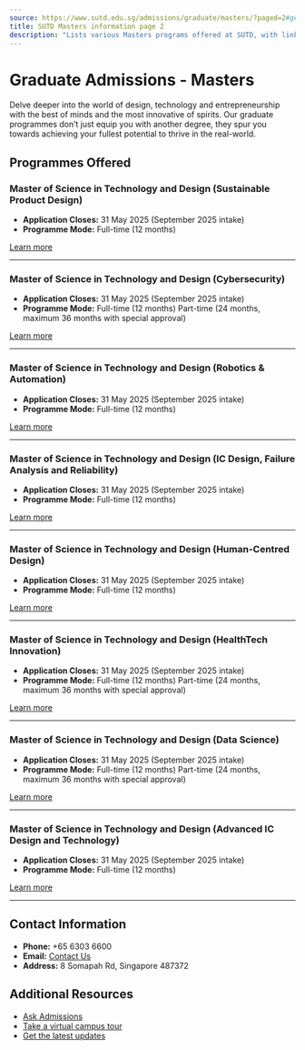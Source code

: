```yaml
---
source: https://www.sutd.edu.sg/admissions/graduate/masters/?paged=2#general-listing
title: SUTD Masters information page 2
description: "Lists various Masters programs offered at SUTD, with links to application details. (Page 2)"
---
```


# Graduate Admissions - Masters

Delve deeper into the world of design, technology and entrepreneurship with the best of minds and the most innovative of spirits. Our graduate programmes don’t just equip you with another degree, they spur you towards achieving your fullest potential to thrive in the real-world.

## Programmes Offered

### Master of Science in Technology and Design (Sustainable Product Design)
- **Application Closes:** 31 May 2025 (September 2025 intake)
- **Programme Mode:** Full-time (12 months)

[Learn more](https://www.sutd.edu.sg/programme-listing/mtd-sustainable-product-design/)

---

### Master of Science in Technology and Design (Cybersecurity)
- **Application Closes:** 31 May 2025 (September 2025 intake)
- **Programme Mode:** Full-time (12 months)
  Part-time (24 months, maximum 36 months with special approval)

[Learn more](https://www.sutd.edu.sg/programme-listing/mtd-cybersecurity/)

---

### Master of Science in Technology and Design (Robotics & Automation)
- **Application Closes:** 31 May 2025 (September 2025 intake)
- **Programme Mode:** Full-time (12 months)

[Learn more](https://www.sutd.edu.sg/programme-listing/mtd-robotics-automation/)

---

### Master of Science in Technology and Design (IC Design, Failure Analysis and Reliability)
- **Application Closes:** 31 May 2025 (September 2025 intake)
- **Programme Mode:** Full-time (12 months)

[Learn more](https://www.sutd.edu.sg/programme-listing/mtd-ic-design-failure-analysis-and-reliability/)

---

### Master of Science in Technology and Design (Human-Centred Design)
- **Application Closes:** 31 May 2025 (September 2025 intake)
- **Programme Mode:** Full-time (12 months)

[Learn more](https://www.sutd.edu.sg/programme-listing/mtd-human-centred-design/)

---

### Master of Science in Technology and Design (HealthTech Innovation)
- **Application Closes:** 31 May 2025 (September 2025 intake)
- **Programme Mode:** Full-time (12 months)
  Part-time (24 months, maximum 36 months with special approval)

[Learn more](https://www.sutd.edu.sg/programme-listing/mtd-healthtech-innovation/)

---

### Master of Science in Technology and Design (Data Science)
- **Application Closes:** 31 May 2025 (September 2025 intake)
- **Programme Mode:** Full-time (12 months)
  Part-time (24 months, maximum 36 months with special approval)

[Learn more](https://www.sutd.edu.sg/programme-listing/mtd-data-science/)

---

### Master of Science in Technology and Design (Advanced IC Design and Technology)
- **Application Closes:** 31 May 2025 (September 2025 intake)
- **Programme Mode:** Full-time (12 months)

[Learn more](https://www.sutd.edu.sg/programme-listing/mtd-advanced-ic-design-technology/)

---

## Contact Information
- **Phone:** +65 6303 6600
- **Email:** [Contact Us](https://www.sutd.edu.sg/contact-us/get-in-touch/)  
- **Address:** 8 Somapah Rd, Singapore 487372

## Additional Resources
- [Ask Admissions](https://www.sutd.edu.sg/admissions/undergraduate/ask-admissions/)
- [Take a virtual campus tour](https://virtualtour.sutd.edu.sg/)
- [Get the latest updates](https://www.sutd.edu.sg/admissions/graduate/mailing-list/)